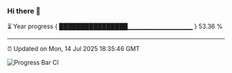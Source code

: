 ### Hi there 👋

⏳ Year progress { ████████████████▁▁▁▁▁▁▁▁▁▁▁▁▁▁ } 53.36 %

---

⏰ Updated on Mon, 14 Jul 2025 18:35:46 GMT

![Progress Bar CI](https://github.com/liununu/liununu/workflows/Progress%20Bar%20CI/badge.svg)
